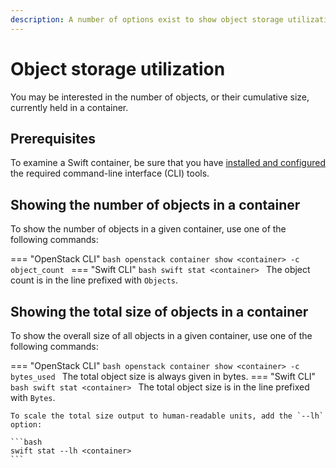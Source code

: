 ```yaml
---
description: A number of options exist to show object storage utilization.
---
```

# Object storage utilization

You may be interested in the number of objects, or their cumulative size, currently held in a container.


## Prerequisites

To examine a Swift container, be sure that you have [installed and configured](index.md) the required command-line interface (CLI) tools.


## Showing the number of objects in a container

To show the number of objects in a given container, use one of the following commands:

=== "OpenStack CLI"
    ```bash
    openstack container show <container> -c object_count
    ```
=== "Swift CLI"
    ```bash
    swift stat <container>
    ```
    The object count is in the line prefixed with `Objects`.


## Showing the total size of objects in a container

To show the overall size of all objects in a given container, use one of the following commands:

=== "OpenStack CLI"
    ```bash
    openstack container show <container> -c bytes_used
    ```
    The total object size is always given in bytes.
=== "Swift CLI"
    ```bash
    swift stat <container>
    ```
    The total object size is in the line prefixed with `Bytes`.

    To scale the total size output to human-readable units, add the `--lh` option:

    ```bash
    swift stat --lh <container>
    ```
